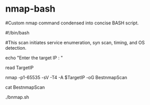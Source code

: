 # nmap-bash

#Custom nmap command condensed into concise BASH script.


#!/bin/bash 

#This scan initiates service enumeration, syn scan, timing, and OS detection.  

echo "Enter the target IP : " 

read TargetIP 

nmap -p1-65535 -sV -T4 -A $TargetIP -oG BestnmapScan

cat BestnmapScan

./bnmap.sh
